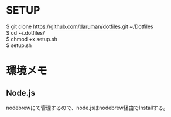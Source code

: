 
# SETUP
$ git clone https://github.com/daruman/dotfiles.git ~/Dotfiles  
$ cd ~/.dotfiles/  
$ chmod +x setup.sh  
$ setup.sh  


# 環境メモ


## Node.js
nodebrewにて管理するので、node.jsはnodebrew経由でInstallする。




